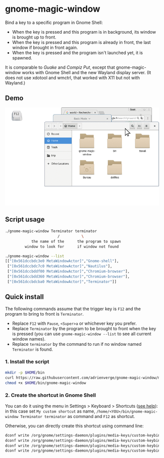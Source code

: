 gnome-magic-window
==================

Bind a key to a specific program in Gnome Shell:
* When the key is pressed and this program is in background, its window is
  brought up to front.
* When the key is pressed and this program is already in front, the last window
  if brought in front again.
* When the key is pressed and the program isn't launched yet, it is spawned.

It is comparable to *Guake* and *Compiz Put*, except that gnome-magic-window
works with Gnome Shell and the new Wayland display server. (It does not use
xdotool and wmctrl, that worked with X11 but not with Wayland.)

## Demo

![pseudo-video demonstration](demo.gif)

## Script usage

```sh
./gnome-magic-window Terminator terminator
                        /          \
            the name of the      the program to spawn
         window to look for      if window not found
```

```sh
./gnome-magic-window --list
[["[0x561dccbdc3e0 MetaWindowActor]","Gnome-shell"],
 ["[0x561dccbdc7c0 MetaWindowActor]","Nautilus"],
 ["[0x561dccbddf00 MetaWindowActor]","Chromium-browser"],
 ["[0x561dccbdd360 MetaWindowActor]","Chromium-browser"],
 ["[0x561dccbdcba0 MetaWindowActor]","Terminator"]]
```

## Quick install

The following commands assume that the trigger key is `F12` and the program to
bring to front is `Terminator`.
* Replace `F12` with `Pause`, `<Super>a` or whichever key you prefer.
* Replace `Terminator` by the program to be brought to front when the key is
  pressed (you can use `gnome-magic-window --list` to see all current window
  names).
* Replace `terminator` by the command to run if no window named `Terminator` is
  found.

### 1. Install the script

```sh
mkdir -p $HOME/bin
curl https://raw.githubusercontent.com/adrienverge/gnome-magic-window/master/gnome-magic-window >$HOME/bin/gnome-magic-window
chmod +x $HOME/bin/gnome-magic-window
```

### 2. Create the shortcut in Gnome Shell

You can do it using the menu in Settings > Keyboard > Shortcuts ([see
help](https://help.gnome.org/users/gnome-help/stable/keyboard-shortcuts-set.html)):
in this case set `My custom shortcut` as name,
`/home/<YOU>/bin/gnome-magic-window Terminator terminator` as command and `F12`
as shortcut.

Otherwise, you can directly create this shortcut using command line:

```sh
dconf write /org/gnome/settings-daemon/plugins/media-keys/custom-keybindings/custom0/name "'My custom shortcut'"
dconf write /org/gnome/settings-daemon/plugins/media-keys/custom-keybindings/custom0/binding "'F12'"
dconf write /org/gnome/settings-daemon/plugins/media-keys/custom-keybindings/custom0/command "'$HOME/bin/gnome-magic-window Terminator terminator'"
dconf write /org/gnome/settings-daemon/plugins/media-keys/custom-keybindings "['/org/gnome/settings-daemon/plugins/media-keys/custom-keybindings/custom0/']"
```
